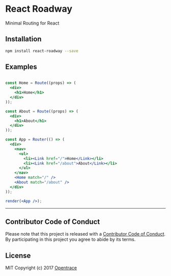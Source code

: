 # React Roadway
Minimal Routing for React

## Installation
```sh
npm install react-roadway --save
```

## Examples

```..jsx

const Home = Route((props) => (
  <div>
    <h1>Home</h1>
  </div>
));

const About = Route((props) => (
  <div>
    <h1>About</h1>
  </div>
));

const App = Router(() => (
  <div>
    <nav>
      <ul>
        <li><Link href="/">Home</Link></li>
        <li><Link href="/about">About</Link></li>
      </ul>
    </nav>
    <Home match="/" />
    <About match="/about" />
  </div>
));

render(<App />);
```

---

## Contributor Code of Conduct
Please note that this project is released with a [Contributor Code of Conduct](code-of-conduct.md). By participating in this project you agree to abide by its terms.

## License
MIT Copyright (c) 2017 [Opentrace](http://opentrace.ca)

